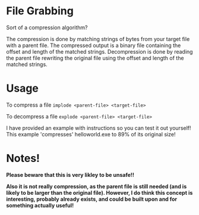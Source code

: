 # File Grabbing
Sort of a compression algorithm? 

The compression is done by matching strings of bytes from your target file with a parent file. The compressed output is a binary file containing the offset and length of the matched strings. Decompression is done by reading the parent file rewriting the original file using the offset and length of the matched strings.

# Usage #
To compress a file `implode <parent-file> <target-file>`

To decompress a file `explode <parent-file> <target-file>`

I have provided an example with instructions so you can test it out yourself! This example 'compresses' helloworld.exe to 89% of its original size!

# Notes! #
**Please beware that this is very likley to be unsafe!!**

**Also it is not really compression, as the parent file is still needed (and is likely to be larger than the original file). However, I do think this concept is interesting, probably already exists, and could be built upon and for something actually useful!**